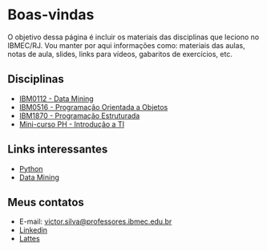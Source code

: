 # Boas-vindas

O objetivo dessa página é incluir os materiais das disciplinas que leciono no IBMEC/RJ. Vou manter por aqui informações como: materiais das aulas, notas de aula, slides, links para vídeos, gabaritos de exercícios, etc.

## Disciplinas

* [IBM0112 - Data Mining](/datamining/datamining.md)
* [IBM0516 - Programação Orientada a Objetos](/poo/poo.md)
* [IBM1870 - Programação Estruturada](/prog/prog.md)
* [Mini-curso PH - Introdução a TI](/intro-ti/intro-ti.md)

## Links interessantes

* [Python](/links/python.md)
* [Data Mining](/links/datamining.md)

## Meus contatos

* E-mail: <victor.silva@professores.ibmec.edu.br>
* [Linkedin](https://www.linkedin.com/in/victormachadodasilva/)
* [Lattes](http://lattes.cnpq.br/1584907276781609)
